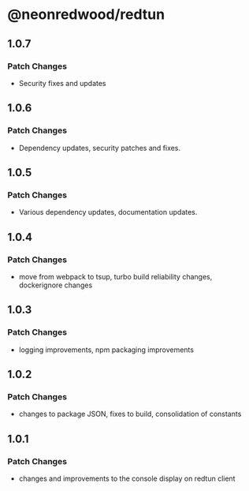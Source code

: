 # @neonredwood/redtun

## 1.0.7

### Patch Changes

- Security fixes and updates

## 1.0.6

### Patch Changes

- Dependency updates, security patches and fixes.

## 1.0.5

### Patch Changes

- Various dependency updates, documentation updates.

## 1.0.4

### Patch Changes

- move from webpack to tsup, turbo build reliability changes, dockerignore changes

## 1.0.3

### Patch Changes

- logging improvements, npm packaging improvements

## 1.0.2

### Patch Changes

- changes to package JSON, fixes to build, consolidation of constants

## 1.0.1

### Patch Changes

- changes and improvements to the console display on redtun client
